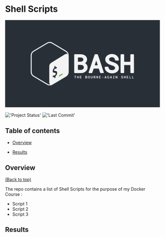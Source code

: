 # Shell Scripts
<img src="Images/download.jpeg">

!['Project Status'](https://img.shields.io/badge/Project%20Status-Active-yellow)
!['Last Commit'](https://img.shields.io/github/last-commit/ismael616/Shell-Scripts)

## Table of contents
- [Overview](#Overview)

- [Results](#project-results)

## Overview
[(Back to top)](#Table-of-contents)


The repo contains a list of Shell Scripts 
for the purpose of my Docker Course :

* Script 1
* Script 2
* Script 3  

## Results




